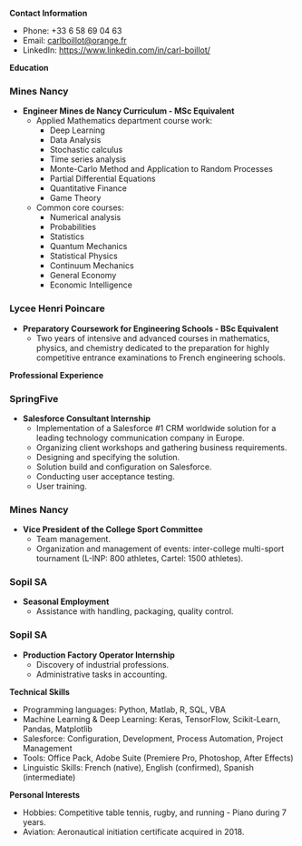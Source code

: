 **Contact Information**
* Phone: +33 6 58 69 04 63
* Email: carlboillot@orange.fr
* LinkedIn: https://www.linkedin.com/in/carl-boillot/

**Education**

### Mines Nancy
* **Engineer Mines de Nancy Curriculum - MSc Equivalent**
	+ Applied Mathematics department course work:
		- Deep Learning
		- Data Analysis
		- Stochastic calculus
		- Time series analysis
		- Monte-Carlo Method and Application to Random Processes
		- Partial Differential Equations
		- Quantitative Finance
		- Game Theory
	+ Common core courses:
		- Numerical analysis
		- Probabilities
		- Statistics
		- Quantum Mechanics
		- Statistical Physics
		- Continuum Mechanics
		- General Economy
		- Economic Intelligence

### Lycee Henri Poincare
* **Preparatory Coursework for Engineering Schools - BSc Equivalent**
	+ Two years of intensive and advanced courses in mathematics, physics, and chemistry dedicated to the preparation for highly competitive entrance examinations to French engineering schools.

**Professional Experience**

### SpringFive
* **Salesforce Consultant Internship**
	+ Implementation of a Salesforce #1 CRM worldwide solution for a leading technology communication company in Europe.
	+ Organizing client workshops and gathering business requirements.
	+ Designing and specifying the solution.
	+ Solution build and configuration on Salesforce.
	+ Conducting user acceptance testing.
	+ User training.

### Mines Nancy
* **Vice President of the College Sport Committee**
	+ Team management.
	+ Organization and management of events: inter-college multi-sport tournament (L-INP: 800 athletes, Cartel: 1500 athletes).

### Sopil SA
* **Seasonal Employment**
	+ Assistance with handling, packaging, quality control.

### Sopil SA
* **Production Factory Operator Internship**
	+ Discovery of industrial professions.
	+ Administrative tasks in accounting.

**Technical Skills**

* Programming languages: Python, Matlab, R, SQL, VBA
* Machine Learning & Deep Learning: Keras, TensorFlow, Scikit-Learn, Pandas, Matplotlib
* Salesforce: Configuration, Development, Process Automation, Project Management
* Tools: Office Pack, Adobe Suite (Premiere Pro, Photoshop, After Effects)
* Linguistic Skills: French (native), English (confirmed), Spanish (intermediate)

**Personal Interests**

* Hobbies: Competitive table tennis, rugby, and running - Piano during 7 years.
* Aviation: Aeronautical initiation certificate acquired in 2018.